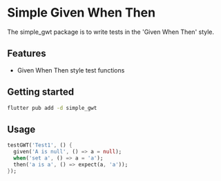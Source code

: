 # Simple Given When Then

The simple_gwt package is to write tests in the 'Given When Then' style.

## Features

- Given When Then style test functions

## Getting started

```bash
flutter pub add -d simple_gwt
```

## Usage

```dart
testGWT('Test1', () {
  given('A is null', () => a = null);
  when('set a', () => a = 'a');
  then('a is a', () => expect(a, 'a'));
});
```
